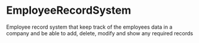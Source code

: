 # EmployeeRecordSystem

Employee record system that keep track of the employees
data in a company and be able to add, delete, modify
and show any required records
